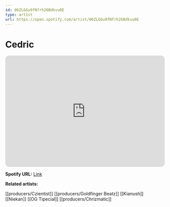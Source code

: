 ```yaml
---
id: 06ZLGGu9fNfrh26Bdkvu0E
type: artist
url: https://open.spotify.com/artist/06ZLGGu9fNfrh26Bdkvu0E
---
```

# Cedric

<iframe style="border-radius:12px" src="https://open.spotify.com/embed/artist/06ZLGGu9fNfrh26Bdkvu0E" width="100%" height="352" frameBorder="0" allowfullscreen="" allow="autoplay; clipboard-write; encrypted-media; fullscreen; picture-in-picture" loading="lazy"></iframe>

**Spotify URL:** [Link](https://open.spotify.com/artist/06ZLGGu9fNfrh26Bdkvu0E)

**Related artists:**

[[producers/Czientist]]
[[producers/Goldfinger Beatz]]
[[Kianush]]
[[Niekan]]
[[OG Tipecial]]
[[producers/Chrizmatic]]
